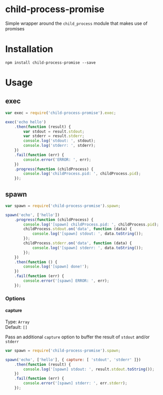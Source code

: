child-process-promise
=====================

Simple wrapper around the `child_process` module that makes use of promises

# Installation
```
npm install child-process-promise --save
```

# Usage

## exec
```javascript
var exec = require('child-process-promise').exec;

exec('echo hello')
    .then(function (result) {
        var stdout = result.stdout;
        var stderr = result.stderr;
        console.log('stdout: ', stdout);
        console.log('stderr: ', stderr);
    })
    .fail(function (err) {
        console.error('ERROR: ', err);
    })
    .progress(function (childProcess) {
        console.log('childProcess.pid: ', childProcess.pid);
    });
```

## spawn
```javascript
var spawn = require('child-process-promise').spawn;

spawn('echo', ['hello'])
    .progress(function (childProcess) {
        console.log('[spawn] childProcess.pid: ', childProcess.pid);
        childProcess.stdout.on('data', function (data) {
            console.log('[spawn] stdout: ', data.toString());
        });
        childProcess.stderr.on('data', function (data) {
            console.log('[spawn] stderr: ', data.toString());
        });
    })
    .then(function () {
        console.log('[spawn] done!');
    })
    .fail(function (err) {
        console.error('[spawn] ERROR: ', err);
    });
```
### Options

#### capture
Type: `Array`  
Default: `[]`

Pass an additional `capture` option to buffer the result of `stdout` and/or `stderr`

```javascript
var spawn = require('child-process-promise').spawn;

spawn('echo', ['hello'], { capture: [ 'stdout', 'stderr' ]})
    .then(function (result) {
        console.log('[spawn] stdout: ', result.stdout.toString());
    })
    .fail(function (err) {
        console.error('[spawn] stderr: ', err.stderr);
    });
```
